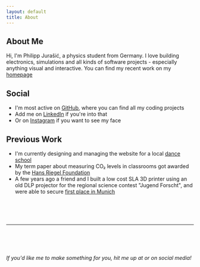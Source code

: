 ```yaml
---
layout: default
title: About
---
```

## About Me
Hi, I'm Philipp Jurašić, a physics student from Germany. I love building electronics, simulations and all kinds of software projects - especially anything visual and interactive. You can find my recent work on my [homepage](https://jurasic-park.de/)


## Social
- I'm most active on [GitHub](https://github.com/missing-user), where you can find all my coding projects
- Add me on [LinkedIn](https://www.linkedin.com/in/philipp-jurasic) if you're into that
- Or on [Instagram](https://www.instagram.com/philippjurasic/) if you want to see my face


## Previous Work
- I'm currently designing and managing the website for a local [dance school](https://musicalschulehaar.de/credits)
- My term paper about measuring CO₂ levels in classrooms got awarded by the 
[Hans Riegel Foundation](https://www.hans-riegel-fachpreise.com/news/herausragende-mint-schuelerarbeiten-erhalten-dr-hans-riegel-fachpreise)
- A few years ago a friend and I built a low cost SLA 3D printer using an old DLP projector for the regional science contest "Jugend Forscht", and were able to secure [first place in Munich](https://www.merkur.de/lokales/muenchen-lk/jugend-forscht-aus-spiel-wird-experiment-7412119.html)
      

<hr style="margin: 5rem 0;">
<em>If you'd like me to make something for you, hit me up at  <script>user = 'jurasic.developer';site = 'gmail.com';document.write('<a href=\"mailto:'+user+'@'+site+'\">');document.write(user + '@' + site + '</a>');</script> or on social media!</em>